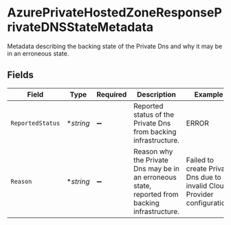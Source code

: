 # AzurePrivateHostedZoneResponsePrivateDNSStateMetadata

Metadata describing the backing state of the Private Dns and why it may be in an erroneous state.



## Fields

| Field                                                                                           | Type                                                                                            | Required                                                                                        | Description                                                                                     | Example                                                                                         |
| ----------------------------------------------------------------------------------------------- | ----------------------------------------------------------------------------------------------- | ----------------------------------------------------------------------------------------------- | ----------------------------------------------------------------------------------------------- | ----------------------------------------------------------------------------------------------- |
| `ReportedStatus`                                                                                | **string*                                                                                       | :heavy_minus_sign:                                                                              | Reported status of the Private Dns from backing infrastructure.                                 | ERROR                                                                                           |
| `Reason`                                                                                        | **string*                                                                                       | :heavy_minus_sign:                                                                              | Reason why the Private Dns may be in an erroneous state, reported from backing infrastructure.<br/> | Failed to create Private Dns due to invalid Cloud Provider configuration.<br/>                  |